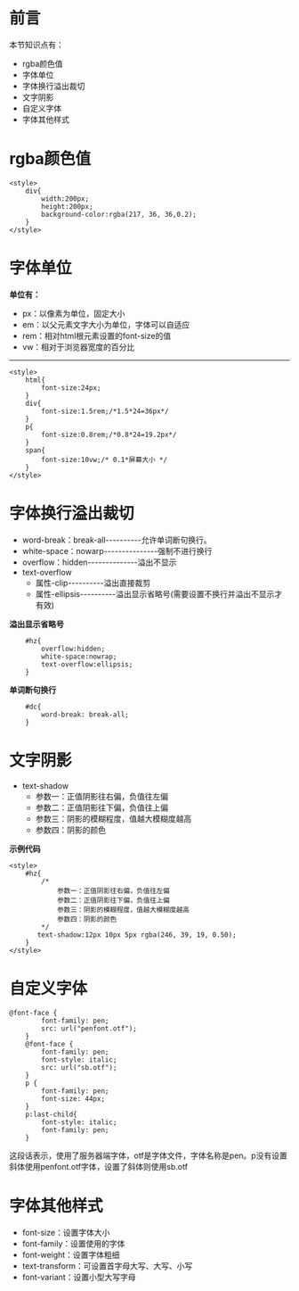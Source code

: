 # 前言

本节知识点有：

*  rgba颜色值
*  字体单位
*  字体换行溢出裁切
*  文字阴影
*  自定义字体
*  字体其他样式

# rgba颜色值

    <style>
        div{
            width:200px;
            height:200px;
            background-color:rgba(217, 36, 36,0.2);
        }
    </style>

# 字体单位

**单位有：**

* px：以像素为单位，固定大小
* em：以父元素文字大小为单位，字体可以自适应
* rem：相对html根元素设置的font-size的值
* vw：相对于浏览器宽度的百分比

---

    <style>
        html{
            font-size:24px;
        }
        div{
            font-size:1.5rem;/*1.5*24=36px*/
        }
        p{
            font-size:0.8rem;/*0.8*24=19.2px*/
        }
        span{
            font-size:10vw;/* 0.1*屏幕大小 */
        }
    </style>

# 字体换行溢出裁切

* word-break：break-all----------允许单词断句换行。
* white-space：nowarp---------------强制不进行换行
* overflow：hidden--------------溢出不显示
* text-overflow
	* 属性-clip----------溢出直接裁剪
	* 属性-ellipsis----------溢出显示省略号(需要设置不换行并溢出不显示才有效)


**溢出显示省略号**

        #hz{
            overflow:hidden;
            white-space:nowrap;
            text-overflow:ellipsis;
        }

**单词断句换行**

        #dc{
            word-break: break-all;
        }

# 文字阴影

* text-shadow
	* 参数一：正值阴影往右偏，负值往左偏
	* 参数二：正值阴影往下偏，负值往上偏
	* 参数三：阴影的模糊程度，值越大模糊度越高
	* 参数四：阴影的颜色

**示例代码**

    <style>
        #hz{
            /*
                参数一：正值阴影往右偏，负值往左偏
                参数二：正值阴影往下偏，负值往上偏
                参数三：阴影的模糊程度，值越大模糊度越高
                参数四：阴影的颜色
            */
           text-shadow:12px 10px 5px rgba(246, 39, 19, 0.50);
        }
    </style>

# 自定义字体
	
	@font-face {
	        font-family: pen;
	        src: url("penfont.otf");
	    }
	    @font-face {
	        font-family: pen;
	        font-style: italic;
	        src: url("sb.otf");
	    }
	    p {
	        font-family: pen;
	        font-size: 44px;
	    }
	    p:last-child{
	        font-style: italic;
	        font-family: pen;
	    }

这段话表示，使用了服务器端字体，otf是字体文件，字体名称是pen。p没有设置斜体使用penfont.otf字体，设置了斜体则使用sb.otf

# 字体其他样式

* font-size：设置字体大小
* font-family：设置使用的字体
* font-weight：设置字体粗细
* text-transform：可设置首字母大写、大写、小写
* font-variant：设置小型大写字母